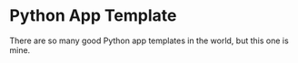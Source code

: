 # Python App Template

There are so many good Python app templates in the world, but this one is mine.